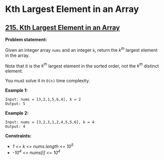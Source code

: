 # Kth Largest Element in an Array

## [215. Kth Largest Element in an Array](https://leetcode.com/problems/kth-largest-element-in-an-array/)

**Problem statement:**

Given an integer array `nums` and an integer `k`, return the *k<sup>th</sup>* largest element in the array.

Note that it is the *k<sup>th</sup>* largest element in the sorted order, not the *k<sup>th</sup>* distinct element.

You must solve it in `O(n)` time complexity.

**Example 1:**

```
Input: nums = [3,2,1,5,6,4], k = 2
Output: 5
```

**Example 2:**

```
Input: nums = [3,2,3,1,2,4,5,5,6], k = 4
Output: 4
```

**Constraints:**

* *1 <= k <= nums.length <= 10<sup>5</sup>*
* *-10<sup>4</sup> <= nums[i] <= 10<sup>4</sup>*

